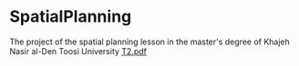 # SpatialPlanning
The project of the spatial planning lesson in the master's degree of Khajeh Nasir al-Den Toosi University
[T2.pdf](https://github.com/m-t-abbasi/SpatialPlanning/files/11650676/T2.pdf)
